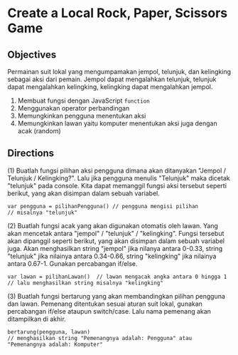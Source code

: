 # Create a Local Rock, Paper, Scissors Game

## Objectives

Permainan suit lokal yang mengumpamakan jempol, telunjuk, dan kelingking sebagai aksi dari pemain. Jempol dapat mengalahkan telunjuk, telunjuk dapat mengalahkan kelingking, kelingking dapat mengalahkan jempol.

1. Membuat fungsi dengan JavaScript `function`
2. Menggunakan operator perbandingan
3. Memungkinkan pengguna menentukan aksi
4. Memungkinkan lawan yaitu komputer menentukan aksi juga dengan acak (random)

## Directions

(1) Buatlah fungsi pilihan aksi pengguna dimana akan ditanyakan "Jempol / Telunjuk / Kelingking?". Lalu jika pengguna menulis "Telunjuk" maka dicetak "telunjuk" pada console. Kita dapat memanggil fungsi aksi tersebut seperti berikut, yang akan disimpan dalam sebuah variabel.

```
var pengguna = pilihanPengguna() // pengguna mengisi pilihan
// misalnya "telunjuk"
```

(2) Buatlah fungsi acak yang akan digunakan otomatis oleh lawan. Yang akan mencetak antara "jempol" / "telunjuk" / "kelingking". Fungsi tersebut akan dipanggil seperti berikut, yang akan disimpan dalam sebuah variabel juga. Akan menghasilkan string "jempol" jika nilanya antara 0-0.33, string "telunjuk" jika nilainya antara 0.34-0.66, string "kelingking" jika nilainya antara 0.67-1. Gunakan percabangan if/else.

```
var lawan = pilihanLawan()  // lawan mengacak angka antara 0 hingga 1
// lalu menghasilkan string misalnya "kelingking"
```

(3) Buatlah fungsi bertarung yang akan membandingkan pilihan pengguna dan lawan. Pemenang ditentukan sesuai aturan suit lokal, gunakan percabangan if/else ataupun switch/case. Lalu nama pemenang akan ditampilkan di akhir.

```
bertarung(pengguna, lawan)
// menghasilkan string "Pemenangnya adalah: Pengguna" atau "Pemenangnya adalah: Komputer"
```
